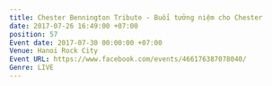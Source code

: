 ```yaml
---
title: Chester Bennington Tribute - Buổi tưởng niệm cho Chester
date: 2017-07-26 16:49:00 +07:00
position: 57
Event date: 2017-07-30 00:00:00 +07:00
Venue: Hanoi Rock City
Event URL: https://www.facebook.com/events/466176387078040/
Genre: LIVE
---
```


